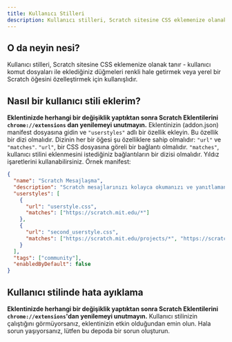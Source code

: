 ```yaml
---
title: Kullanıcı Stilleri
description: Kullanıcı stilleri, Scratch sitesine CSS eklemenize olanak tanır - kullanıcı komut dosyaları ile eklediğiniz düğmeleri renkli hale getirmek veya yerel Scratch öğesini özelleştirmek için kullanışlıdır.
---
```

## O da neyin nesi?
Kullanıcı stilleri, Scratch sitesine CSS eklemenize olanak tanır - kullanıcı komut dosyaları ile eklediğiniz düğmeleri renkli hale getirmek veya yerel bir Scratch öğesini özelleştirmek için kullanışlıdır.

## Nasıl bir kullanıcı stili eklerim?
**Eklentinizde herhangi bir değişiklik yaptıktan sonra Scratch Eklentilerini `chrome://extensions` dan yenilemeyi unutmayın.**
Eklentinizin (addon.json) manifest dosyasına gidin ve `"userstyles"` adlı bir özellik ekleyin.
Bu özellik bir dizi olmalıdır.
Dizinin her bir öğesi şu özelliklere sahip olmalıdır: `"url"` ve `"matches"`.
`"url"`, bir CSS dosyasına göreli bir bağlantı olmalıdır.
`"matches"`, kullanıcı stilini eklenmesini istediğiniz bağlantıların bir dizisi olmalıdır. Yıldız işaretlerini kullanabilirsiniz.
Örnek manifest:
```json
{
  "name": "Scratch Mesajlaşma",
  "description": "Scratch mesajlarınızı kolayca okumanızı ve yanıtlamanızı sağlar.",
  "userstyles": [
    {
      "url": "userstyle.css",
      "matches": ["https://scratch.mit.edu/*"]
    },
    {
      "url": "second_userstyle.css",
      "matches": ["https://scratch.mit.edu/projects/*", "https://scratch.mit.edu/users/*"]
    }
  ],
  "tags": ["community"],
  "enabledByDefault": false
}
```

## Kullanıcı stilinde hata ayıklama
**Eklentinizde herhangi bir değişiklik yaptıktan sonra Scratch Eklentilerini `chrome://extensions`'dan yenilemeyi unutmayın.**
Kullanıcı stilinizin çalıştığını görmüyorsanız, eklentinizin etkin olduğundan emin olun.
Hala sorun yaşıyorsanız, lütfen bu depoda bir sorun oluşturun.
